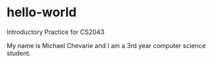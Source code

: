 # hello-world
Introductory Practice for CS2043

My name is Michael Chevarie and I am a 3rd year computer science student.
